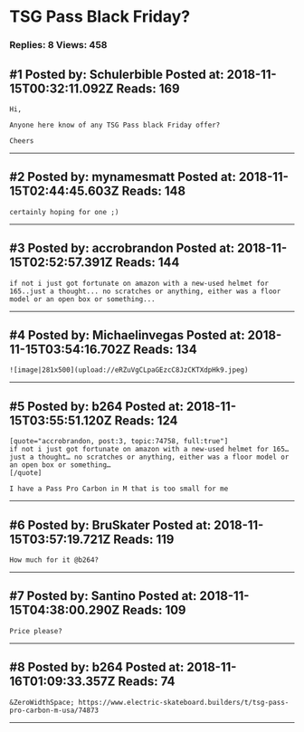 # TSG Pass Black Friday?

### Replies: 8 Views: 458

## \#1 Posted by: Schulerbible Posted at: 2018-11-15T00:32:11.092Z Reads: 169

```
Hi,

Anyone here know of any TSG Pass black Friday offer?

Cheers
```

---
## \#2 Posted by: mynamesmatt Posted at: 2018-11-15T02:44:45.603Z Reads: 148

```
certainly hoping for one ;)
```

---
## \#3 Posted by: accrobrandon Posted at: 2018-11-15T02:52:57.391Z Reads: 144

```
if not i just got fortunate on amazon with a new-used helmet for 165..just a thought... no scratches or anything, either was a floor model or an open box or something...
```

---
## \#4 Posted by: Michaelinvegas Posted at: 2018-11-15T03:54:16.702Z Reads: 134

```
![image|281x500](upload://eRZuVgCLpaGEzcC8JzCKTXdpHk9.jpeg)
```

---
## \#5 Posted by: b264 Posted at: 2018-11-15T03:55:51.120Z Reads: 124

```
[quote="accrobrandon, post:3, topic:74758, full:true"]
if not i just got fortunate on amazon with a new-used helmet for 165…just a thought… no scratches or anything, either was a floor model or an open box or something…
[/quote]

I have a Pass Pro Carbon in M that is too small for me
```

---
## \#6 Posted by: BruSkater Posted at: 2018-11-15T03:57:19.721Z Reads: 119

```
How much for it @b264?
```

---
## \#7 Posted by: Santino Posted at: 2018-11-15T04:38:00.290Z Reads: 109

```
Price please?
```

---
## \#8 Posted by: b264 Posted at: 2018-11-16T01:09:33.357Z Reads: 74

```
&ZeroWidthSpace; https://www.electric-skateboard.builders/t/tsg-pass-pro-carbon-m-usa/74873
```

---
